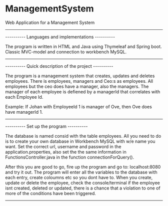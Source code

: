 # ManagementSystem
Web Application for a Management System

--------------------------------------------------

---------- Languages and implementations ----------

The program is written in HTML and Java using Thymeleaf and Spring boot. Classic MVC-model and connection to workbench MySQL. 

---------------------------------------------------

---------- Quick description of the project ----------

The program is a management system that creates, updates and deletes employees. There is employees, managers and Ceo:s as employees. 
All employees but the ceo does have a manager, also the managers. The manager of each employee is defiened by a managerId that correlates with each Employee Id. 

Example: If Johan with EmployeeId 1 is manager of Ove, then Ove does have managerId 1. 

-----------------------------------------------------

---------- Set up the program ----------

The database is named consid with the table employees. All you need to do is to create your own database in Workbench MySQL with w/e name you want. 
Set the correct url, username and password in the application.properties, also set the the same information in FunctionsController.java in the function connectionForQuery().  

After this you are good to go, fire up the program and go to: localhost:8080 and try it out. The program will enter all the variables to the database with each entry, create coloumns etc so you dont have to. When you create, update or delete the employee, check the console/terminal if the employee isnt created, deleted or updated, there is a chance that a violation to one of more of the conditions have been triggered.

------------------------------------------------------
